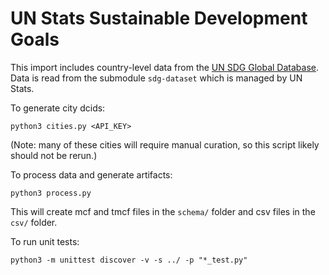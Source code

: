 # UN Stats Sustainable Development Goals

This import includes country-level data from the [UN SDG Global Database](https://unstats.un.org/sdgs/dataportal). Data is read from the submodule `sdg-dataset` which is managed by UN Stats.


To generate city dcids:
```
python3 cities.py <API_KEY>
```
(Note: many of these cities will require manual curation, so this script likely should not be rerun.)

To process data and generate artifacts:
```
python3 process.py
```
This will create mcf and tmcf files in the `schema/` folder and csv files in the `csv/` folder.

To run unit tests: 
```
python3 -m unittest discover -v -s ../ -p "*_test.py"
```
